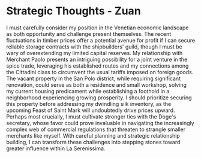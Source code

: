 # Strategic Thoughts - Zuan

I must carefully consider my position in the Venetian economic landscape as both opportunity and challenge present themselves. The recent fluctuations in timber prices offer a potential avenue for profit if I can secure reliable storage contracts with the shipbuilders' guild, though I must be wary of overextending my limited capital reserves. My relationship with Merchant Paolo presents an intriguing possibility for a joint venture in the spice trade, leveraging his established routes and my connections among the Cittadini class to circumvent the usual tariffs imposed on foreign goods. The vacant property in the San Polo district, while requiring significant renovation, could serve as both a residence and small workshop, solving my current housing predicament while establishing a foothold in a neighborhood experiencing growing prosperity. I should prioritize securing this property before addressing my dwindling silk inventory, as the upcoming Feast of Saint Mark will undoubtedly drive prices upward. Perhaps most crucially, I must cultivate stronger ties with the Doge's secretary, whose favor could prove invaluable in navigating the increasingly complex web of commercial regulations that threaten to strangle smaller merchants like myself. With careful planning and strategic relationship building, I can transform these challenges into stepping stones toward greater influence within La Serenissima.
